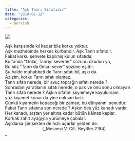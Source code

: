```yaml
---
title: "Aşk Tanrı Sıfatıdır"
date: "2010-01-12"
categories: 
  - Dervish
---
```


![](../uploads/image/mevlana25uv.jpg)

Aşk karşısında kıl kadar bile korku yoktur.  
Aşk mezhebinde herkes kurbandır. Aşk Tanrı sıfatıdır.  
Fakat korku şehvete kapılmış kulun sıfatıdır.  
Kur’anda “Onlar, Tanrıyı severler” sözünü okudun ya,   
Bu söz “Tanrı da 0nları sever” sözüne eşittir.   
Şu halde muhabbeti de Tanrı sıfatı bil, aşkı da.   
Azizim, korku Tanrı sıfatı olamaz.  
Tanrı sıfatı nerede, bir avuç toprağın sıfatı nerede ?   
Sonradan yaratılanın sıfatı nerede, o pak ve önü sonu olmayan  
Tanrı sıfatı nerede ? Aşkın sıfatını söylemeye koyulursam  
yüz kıyamet kopar da yine noksan kalır.  
Çünkü kıyametin kopacağı bir zaman, bu dünyanın  sonudur.  
Fakat Tanrı sıfatına son nerede ? Aşkın beş yüz kanadı vardır.  
Her kanadı, arştan yer altına kadar bütün kâinatı kaplar.  
Korkak zâhit ayağıyla yürümeye çabalar.  
Aşıklarsa şimşekten de hızlı uçarlar yelden de.  
                               (_Mesnevi V. Cilt. Beyitler 2184)  
_
